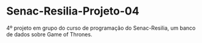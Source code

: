 # Senac-Resilia-Projeto-04
4º projeto em grupo do curso de programação do Senac-Resilia, um banco de dados sobre Game of Thrones.

